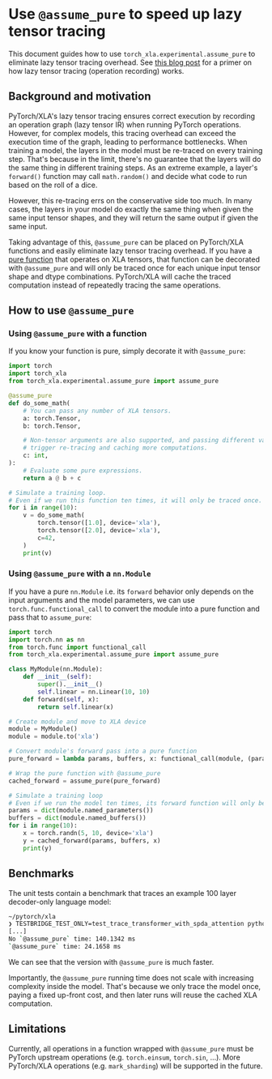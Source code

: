 # Use `@assume_pure` to speed up lazy tensor tracing

This document guides how to use `torch_xla.experimental.assume_pure` to eliminate
lazy tensor tracing overhead. See [this blog post][lazy-tensor] for a primer on
how lazy tensor tracing (operation recording) works.

## Background and motivation

PyTorch/XLA's lazy tensor tracing ensures correct execution by recording an
operation graph (lazy tensor IR) when running PyTorch operations. However, for
complex models, this tracing overhead can exceed the execution time of the
graph, leading to performance bottlenecks. When training a model, the layers in
the model must be re-traced on every training step. That's because in the limit,
there's no guarantee that the layers will do the same thing in different
training steps. As an extreme example, a layer's `forward()` function may call
`math.random()` and decide what code to run based on the roll of a dice.

However, this re-tracing errs on the conservative side too much. In many cases,
the layers in your model do exactly the same thing when given the same input
tensor shapes, and they will return the same output if given the same input.

Taking advantage of this, `@assume_pure` can be placed on PyTorch/XLA functions
and easily eliminate lazy tensor tracing overhead. If you have a
[pure function][pure-function] that operates on XLA tensors, that function can be
decorated with `@assume_pure` and will only be traced once for each unique input
tensor shape and dtype combinations. PyTorch/XLA will cache the traced
computation instead of repeatedly tracing the same operations.

## How to use `@assume_pure`

### Using `@assume_pure` with a function

If you know your function is pure, simply decorate it with `@assume_pure`:

```py
import torch
import torch_xla
from torch_xla.experimental.assume_pure import assume_pure

@assume_pure
def do_some_math(
    # You can pass any number of XLA tensors.
    a: torch.Tensor,
    b: torch.Tensor,

    # Non-tensor arguments are also supported, and passing different values will
    # trigger re-tracing and caching more computations.
    c: int,
):
    # Evaluate some pure expressions.
    return a @ b + c

# Simulate a training loop.
# Even if we run this function ten times, it will only be traced once.
for i in range(10):
    v = do_some_math(
        torch.tensor([1.0], device='xla'),
        torch.tensor([2.0], device='xla'),
        c=42,
    )
    print(v)
```

### Using `@assume_pure` with a `nn.Module`

If you have a pure `nn.Module` i.e. its `forward` behavior only depends on the
input arguments and the model parameters, we can use `torch.func.functional_call`
to convert the module into a pure function and pass that to `assume_pure`:

```python
import torch
import torch.nn as nn
from torch.func import functional_call
from torch_xla.experimental.assume_pure import assume_pure

class MyModule(nn.Module):
    def __init__(self):
        super().__init__()
        self.linear = nn.Linear(10, 10)
    def forward(self, x):
        return self.linear(x)

# Create module and move to XLA device
module = MyModule()
module = module.to('xla')

# Convert module's forward pass into a pure function
pure_forward = lambda params, buffers, x: functional_call(module, (params, buffers), (x,))

# Wrap the pure function with @assume_pure
cached_forward = assume_pure(pure_forward)

# Simulate a training loop
# Even if we run the model ten times, its forward function will only be traced once.
params = dict(module.named_parameters())
buffers = dict(module.named_buffers())
for i in range(10):
    x = torch.randn(5, 10, device='xla')
    y = cached_forward(params, buffers, x)
    print(y)
```

## Benchmarks

The unit tests contain a benchmark that traces an example 100 layer decoder-only
language model:

```sh
~/pytorch/xla
❯ TESTBRIDGE_TEST_ONLY=test_trace_transformer_with_spda_attention python3 test/test_assume_pure.py --benchmark_iterations 100
[...]
No `@assume_pure` time: 140.1342 ms
`@assume_pure` time: 24.1658 ms
```

We can see that the version with `@assume_pure` is much faster.

Importantly, the `@assume_pure` running time does not scale with increasing
complexity inside the model. That's because we only trace the model once, paying
a fixed up-front cost, and then later runs will reuse the cached XLA computation.

## Limitations

Currently, all operations in a function wrapped with `@assume_pure` must be
PyTorch upstream operations (e.g. `torch.einsum`, `torch.sin`, ...). More
PyTorch/XLA operations (e.g. `mark_sharding`) will be supported in the future.

<!-- xrefs -->

[lazy-tensor]: https://pytorch.org/blog/understanding-lazytensor-system-performance-with-pytorch-xla-on-cloud-tpu/
[pure-function]: https://en.wikipedia.org/wiki/Pure_function
